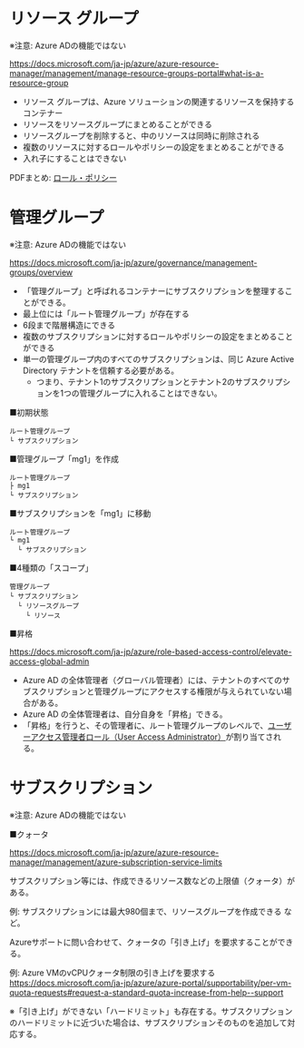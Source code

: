 
# リソース グループ

※注意: Azure ADの機能ではない

https://docs.microsoft.com/ja-jp/azure/azure-resource-manager/management/manage-resource-groups-portal#what-is-a-resource-group

- リソース グループは、Azure ソリューションの関連するリソースを保持するコンテナー
- リソースをリソースグループにまとめることができる
- リソースグループを削除すると、中のリソースは同時に削除される
- 複数のリソースに対するロールやポリシーの設定をまとめることができる
- 入れ子にすることはできない

PDFまとめ: [ロール・ポリシー](../AZ-104/pdf/mod02/ロール・ポリシー全体像.pdf)

# 管理グループ

※注意: Azure ADの機能ではない

https://docs.microsoft.com/ja-jp/azure/governance/management-groups/overview


- 「管理グループ」と呼ばれるコンテナーにサブスクリプションを整理することができる。
- 最上位には「ルート管理グループ」が存在する
- 6段まで階層構造にできる
- 複数のサブスクリプションに対するロールやポリシーの設定をまとめることができる
- 単一の管理グループ内のすべてのサブスクリプションは、同じ Azure Active Directory テナントを信頼する必要がある。
  - つまり、テナント1のサブスクリプションとテナント2のサブスクリプションを1つの管理グループに入れることはできない。


■初期状態

```
ルート管理グループ
└ サブスクリプション
```
■管理グループ「mg1」を作成

```
ルート管理グループ
├ mg1
└ サブスクリプション
```

■サブスクリプションを「mg1」に移動

```
ルート管理グループ
└ mg1
  └ サブスクリプション
```

■4種類の「スコープ」

```
管理グループ
└ サブスクリプション
  └ リソースグループ
    └ リソース
```

■昇格

https://docs.microsoft.com/ja-jp/azure/role-based-access-control/elevate-access-global-admin

- Azure AD の全体管理者（グローバル管理者）には、テナントのすべてのサブスクリプションと管理グループにアクセスする権限が与えられていない場合がある。
- Azure AD の全体管理者は、自分自身を「昇格」できる。
- 「昇格」を行うと、その管理者に、ルート管理グループのレベルで、[ユーザーアクセス管理者ロール（User Access Administrator）](https://docs.microsoft.com/ja-jp/azure/role-based-access-control/built-in-roles#user-access-administrator)が割り当てされる。

# サブスクリプション

※注意: Azure ADの機能ではない

■クォータ

https://docs.microsoft.com/ja-jp/azure/azure-resource-manager/management/azure-subscription-service-limits

サブスクリプション等には、作成できるリソース数などの上限値（クォータ）がある。

例: サブスクリプションには最大980個まで、リソースグループを作成できる など。

Azureサポートに問い合わせて、クォータの「引き上げ」を要求することができる。

例: Azure VMのvCPUクォータ制限の引き上げを要求する
https://docs.microsoft.com/ja-jp/azure/azure-portal/supportability/per-vm-quota-requests#request-a-standard-quota-increase-from-help--support

※「引き上げ」ができない「ハードリミット」も存在する。サブスクリプションのハードリミットに近づいた場合は、サブスクリプションそのものを追加して対応する。

